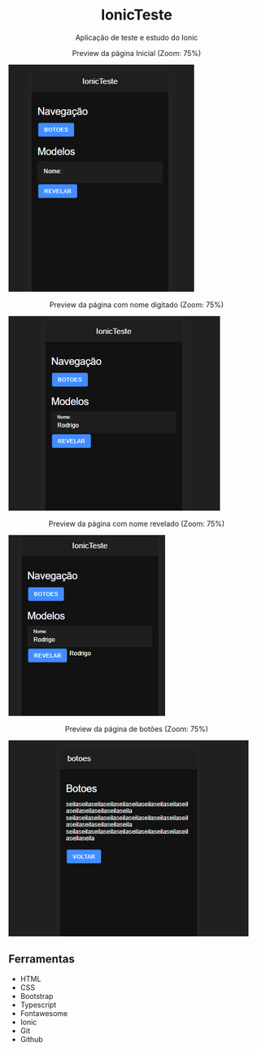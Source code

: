 <h1 align="center"> IonicTeste </h1>

<p align="center">Aplicação de teste e estudo do Ionic</p>

<p align="center">Preview da página Inicial (Zoom: 75%)</p>
<img src="./src/assets/IonicTeste-Home-Preview.png">

<p align="center">Preview da página com nome digitado (Zoom: 75%)</p>
<img src="./src/assets/IonicTeste-Digitado-Preview.png">

<p align="center">Preview da página com nome revelado (Zoom: 75%)</p>
<img src="./src/assets/IonicTeste-Revelado-Preview.png">

<p align="center">Preview da página de botões (Zoom: 75%)</p>
<img src="./src/assets/IonicTeste-Botoes-Preview.png">


## Ferramentas

- HTML
- CSS
- Bootstrap
- Typescript
- Fontawesome
- Ionic
- Git
- Github
